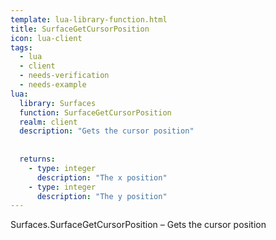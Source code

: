 ```yaml
---
template: lua-library-function.html
title: SurfaceGetCursorPosition
icon: lua-client
tags:
  - lua
  - client
  - needs-verification
  - needs-example
lua:
  library: Surfaces
  function: SurfaceGetCursorPosition
  realm: client
  description: "Gets the cursor position"
  
  
  returns:
    - type: integer
      description: "The x position"
    - type: integer
      description: "The y position"
---
```


<div class="lua__search__keywords">
Surfaces.SurfaceGetCursorPosition &#x2013; Gets the cursor position
</div>
